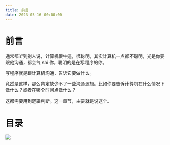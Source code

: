 ```yaml
---
title: 前言
date: 2023-05-16 00:00:00
---
```


# 前言 #

通常都听到别人说，计算机很牛逼，很聪明，其实计算机一点都不聪明，光是你要跟他沟通，都会气 shi 你，聪明的是在写程序的你。

写程序就是跟计算机沟通，告诉它要做什么。

竟然是这样，那么肯定缺少不了一些沟通逻辑。比如你要告诉计算机在什么情况下做什么？或者在哪个时间点做什么？

这都需要用到逻辑判断。这一章节，主要就是说这个。


# 目录 #

![](https://minio.testwn.com/img/blog/168425321887244.png)